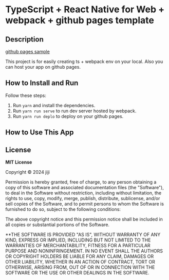 # TypeScript + React Native for Web + webpack + github pages template

## Description

[github pages sample](https://jiji-thecat.github.io/ts-webpack-rn/)

This project is for easily creating ts + webpack env on your local. Also you can host your app on github pages.

## How to Install and Run

Follow these steps:

1. Run `yarn` and install the dependencies.
2. Run `yarn run serve` to run dev server hosted by webpack.
3. Run `yarn run deplo` to deploy on your github pages.

## How to Use This App

## License

**MIT License**

Copyright © 2024 jiji

Permission is hereby granted, free of charge, to any person obtaining a copy of this software and associated documentation files (the "Software"), to deal in the Software without restriction, including without limitation, the rights to use, copy, modify, merge, publish, distribute, sublicense, and/or sell copies of the Software, and to permit persons to whom the Software is furnished to do so, subject to the following conditions:

The above copyright notice and this permission notice shall be included in all copies or substantial portions of the Software.

\*\*THE SOFTWARE IS PROVIDED "AS IS", WITHOUT WARRANTY OF ANY KIND, EXPRESS OR IMPLIED, INCLUDING BUT NOT LIMITED TO THE WARRANTIES OF MERCHANTABILITY, FITNESS FOR A PARTICULAR PURPOSE AND NONINFRINGEMENT. IN NO EVENT SHALL THE AUTHORS OR COPYRIGHT HOLDERS BE LIABLE FOR ANY CLAIM, DAMAGES OR OTHER LIABILITY, WHETHER IN AN ACTION OF CONTRACT, TORT OR OTHERWISE, ARISING FROM, OUT OF OR IN CONNECTION WITH THE SOFTWARE OR THE USE OR OTHER DEALINGS IN THE SOFTWARE.
